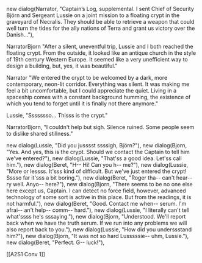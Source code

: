 new dialog(Narrator, "Captain’s Log, supplemental. I sent Chief of Security Björn and Sergeant Lussie on a joint mission to a floating crypt in the graveyard of Necralis. They should be able to retrieve a weapon that could well turn the tides for the ally nations of Terra and grant us victory over the Danish..."),

NarratorBjorn "After a silent, uneventful trip, Lussie and I both reached the floating crypt. From the outside, it looked like an antique church in the style of 19th century Western Europe. It seemed like a very unefficient way to design a building, but, yes, it was beautiful."

Narrator "We entered the crypt to be welcomed by a dark, more contemporary, neon-lit corridor. Everything was silent. It was making me feel a bit uncomfortable, but I could appreciate the quiet. Living in a spaceship comes with a constant background humming, the existence of which you tend to forget until it is finally not there anymore."

Lussie, "Ssssssso... Thisss is the crypt."

NarratorBjorn, "I couldn't help but sigh. Silence ruined. Some people seem to dislike shared stillness."

new dialog(Lussie, "Did you jusssst ssssigh, Björn?"),
new dialog(Bjorn, "Yes. And yes, this is the crypt. Should we contact the Captain to tell him we've entered?"),
new dialog(Lussie, "That'ss a good idea. Let'ss call him."),
new dialog(Beret, "H-- Hi! Can you h-- me?"),
new dialog(Lussie, "More or lessss. It'sss kind of difficult. But we've just entered the crypt! Sssso far it'sss a bit boring."),
new dialog(Beret, "Roger tha-- can't hear-- ry well. Anyo-- here?"),
new dialog(Bjorn, "There seems to be no one else here except us, Captain. I can detect no force field, however, advanced technology of some sort is active in this place. But from the readings, it is not harmful."),
new dialog(Beret, "Good. Contact me when-- serum. I'm afrai-- an't help-- comm-- hard."),
new dialog(Lussie, "I literally can't tell what'ssss he's sssaying."),
new dialog(Bjorn, "Understood. We'll report back when we have the truth serum. If we run into any problems we will also report back to you."),
new dialog(Lussie, "How did you underssstand him?"),
new dialog(Bjorn, "It was not so hard Lusssssie-- uhm, Lussie."),
new dialog(Beret, "Perfect. G-- luck!"),

[[A2S1 Conv 1]]